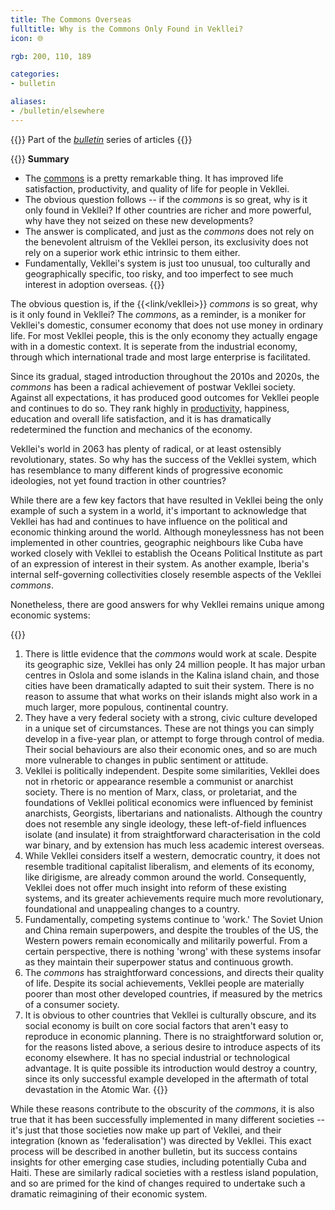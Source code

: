 ```yaml
---
title: The Commons Overseas
fulltitle: Why is the Commons Only Found in Vekllei?
icon: 🌐

rgb: 200, 110, 189

categories:
- bulletin

aliases:
- /bulletin/elsewhere
---
```

{{<note series>}}
Part of the *[bulletin](/bulletin/)* series of articles
{{</note>}}

{{<note>}}
**Summary**

* The [commons](/social-economy/) is a pretty remarkable thing. It has improved life satisfaction, productivity, and quality of life for people in Vekllei.
* The obvious question follows -- if the *commons* is so great, why is it only found in Vekllei? If other countries are richer and more powerful, why have they not seized on these new developments?
* The answer is complicated, and just as the *commons* does not rely on the benevolent altruism of the Vekllei person, its exclusivity does not rely on a superior work ethic intrinsic to them either.
* Fundamentally, Vekllei's system is just too unusual, too culturally and geographically specific, too risky, and too imperfect to see much interest in adoption overseas.
{{</note>}}

The obvious question is, if the {{<link/vekllei>}} *commons* is so great, why is it only found in Vekllei? The *commons*, as a reminder, is a moniker for Vekllei's domestic, consumer economy that does not use money in ordinary life. For most Vekllei people, this is the only economy they actually engage with in a domestic context. It is seperate from the industrial economy, through which international trade and most large enterprise is facilitated.

Since its gradual, staged introduction throughout the 2010s and 2020s, the *commons* has been a radical achievement of postwar Vekllei society. Against all expectations, it has produced good outcomes for Vekllei people and continues to do so. They rank highly in [productivity](/bulletin/productivity/), happiness, education and overall life satisfaction, and it is has dramatically redetermined the function and mechanics of the economy.

Vekllei's world in 2063 has plenty of radical, or at least ostensibly revolutionary, states. So why has the success of the Vekllei system, which has resemblance to many different kinds of progressive economic ideologies, not yet found traction in other countries?

While there are a few key factors that have resulted in Vekllei being the only example of such a system in a world, it's important to acknowledge that Vekllei has had and continues to have influence on the political and economic thinking around the world. Although moneylessness has not been implemented in other countries, geographic neighbours like Cuba have worked closely with Vekllei to establish the Oceans Political Institute as part of an expression of interest in their system. As another example, Iberia's internal self-governing collectivities closely resemble aspects of the Vekllei *commons*.

Nonetheless, there are good answers for why Vekllei remains unique among economic systems:

{{<note gray>}}
1. There is little evidence that the *commons* would work at scale. Despite its geographic size, Vekllei has only 24 million people. It has major urban centres in Oslola and some islands in the Kalina island chain, and those cities have been dramatically adapted to suit their system. There is no reason to assume that what works on their islands might also work in a much larger, more populous, continental country.
2. They have a very federal society with a strong, civic culture developed in a unique set of circumstances. These are not things you can simply develop in a five-year plan, or attempt to forge through control of media. Their social behaviours are also their economic ones, and so are much more vulnerable to changes in public sentiment or attitude.
3. Vekllei is politically independent. Despite some similarities, Vekllei does not in rhetoric or appearance resemble a communist or anarchist society. There is no mention of Marx, class, or proletariat, and the foundations of Vekllei political economics were influenced by feminist anarchists, Georgists, libertarians and nationalists. Although the country does not resemble any single ideology, these left-of-field influences isolate (and insulate) it from straightforward characterisation in the cold war binary, and by extension has much less academic interest overseas.
4. While Vekllei considers itself a western, democratic country, it does not resemble traditional capitalist liberalism, and elements of its economy, like dirigisme, are already common around the world. Consequently, Vekllei does not offer much insight into reform of these existing systems, and its greater achievements require much more revolutionary, foundational and unappealing changes to a country.
5. Fundamentally, competing systems continue to 'work.' The Soviet Union and China remain superpowers, and despite the troubles of the US, the Western powers remain economically and militarily powerful. From a certain perspective, there is nothing 'wrong' with these systems insofar as they maintain their superpower status and continuous growth.
6. The *commons* has straightforward concessions, and directs their quality of life. Despite its social achievements, Vekllei people are materially poorer than most other developed countries, if measured by the metrics of a consumer society.
7. It is obvious to other countries that Vekllei is culturally obscure, and its social economy is built on core social factors that aren't easy to reproduce in economic planning. There is no straightforward solution or, for the reasons listed above, a serious desire to introduce aspects of its economy elsewhere. It has no special industrial or technological advantage. It is quite possible its introduction would destroy a country, since its only successful example developed in the aftermath of total devastation in the Atomic War.
{{</note>}}

While these reasons contribute to the obscurity of the *commons*, it is also true that it has been successfully implemented in many different societies -- it's just that those societies now make up part of Vekllei, and their integration (known as 'federalisation') was directed by Vekllei. This exact process will be described in another bulletin, but its success contains insights for other emerging case studies, including potentially Cuba and Haiti. These are similarly radical societies with a restless island population, and so are primed for the kind of changes required to undertake such a dramatic reimagining of their economic system.